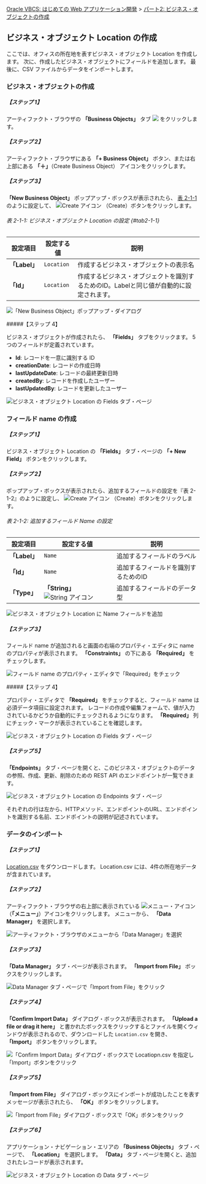 [Oracle VBCS: はじめての Web アプリケーション開発](../../README.md) >
[パート2: ビジネス・オブジェクトの作成](README.md)

## ビジネス・オブジェクト Location の作成

ここでは、オフィスの所在地を表すビジネス・オブジェクト Location を作成します。
次に、作成したビジネス・オブジェクトにフィールドを追加します。
最後に、CSV ファイルからデータをインポートします。

### ビジネス・オブジェクトの作成

##### 【ステップ 1】

アーティファクト・ブラウザの **「Business Objects」** タブ
<img src="../icons/vbcsca_bo_icon.png">
をクリックします。

##### 【ステップ 2】

アーティファクト・ブラウザにある **「+ Business Object」** ボタン、または右上部にある **「＋」**（Create Business Object） アイコンをクリックします。

##### 【ステップ 3】

**「New Business Object」** ポップアップ・ボックスが表示されたら、 [表 2-1-1](#tab2-1-1) のように設定して、
<img src="../icons/vbcsca_create_icon.png" alt="Create アイコン">
（Create）ボタンをクリックします。

###### 表 2-1-1: ビジネス・オブジェクト Location の設定 {#tab2-1-1}

|設定項目      |設定する値  |説明|
|------------|----------|---|
|**「Label」**|`Location`|作成するビジネス・オブジェクトの表示名|
|**「Id」**   |`Location`|作成するビジネス・オブジェクトを識別するためのID。Labelと同じ値が自動的に設定されます。|

![「New Business Object」ポップアップ・ダイアログ](images/create_bo_location.png)

#####【ステップ 4】

ビジネス・オブジェクトが作成されたら、 **「Fields」** タブをクリックます。
5つのフィールドが定義されています。

* **Id**: レコードを一意に識別する ID
* **creationDate**: レコードの作成日時
* **lastUpdateDate**: レコードの最終更新日時
* **createdBy**: レコードを作成したユーザー
* **lastUpdatedBy**: レコードを更新したユーザー

![ビジネス・オブジェクト Location の Fields タブ・ページ](images/location_fields.png)

### フィールド name の作成

##### 【ステップ 1】

ビジネス・オブジェクト Location の **「Fields」** タブ・ページの **「+ New Field」** ボタンをクリックします。

##### 【ステップ 2】

ポップアップ・ボックスが表示されたら、追加するフィールドの設定を『表 2-1-2』のように設定し、
<img src="../icons/vbcsca_create_icon.png" alt="Create アイコン">
（Create）ボタンをクリックします。

###### 表 2-1-2: 追加するフィールド Name の設定

|設定項目      |設定する値|説明|
|------------|--------|---|
|**「Label」**|`Name`  |追加するフィールドのラベル|
|**「Id」**   |`Name`  |追加するフィールドを識別するためのID|
|**「Type」** |**「String」** <img src="../icons/vbcsca_textfield_icon.png" alt="String アイコン">|追加するフィールドのデータ型|

![ビジネス・オブジェクト Location に Name フィールドを追加](images/location_name.png)

##### 【ステップ 3】

フィールド name が追加されると画面の右端のプロパティ・エディタに name のプロパティが表示されます。
**「Constraints」** の下にある **「Required」** をチェックします。

![フィールド name のプロパティ・エディタで「Required」をチェック](images/location_name_property.png)

#####【ステップ 4】

プロパティ・エディタで **「Required」** をチェックすると、フィールド name は必須データ項目に設定されます。
レコードの作成や編集フォームで、値が入力されているかどうか自動的にチェックされるようになります。
**「Required」** 列にチェック・マークが表示されていることを確認します。

![ビジネス・オブジェクト Location の Fields タブ・ページ](images/location_fields2.png)

##### 【ステップ 5】

**「Endpoints」** タブ・ページを開くと、このビジネス・オブジェクトのデータの参照、作成、更新、削除のための REST API のエンドポイントが一覧できます。

![ビジネス・オブジェクト Location の Endpoints タブ・ページ](images/location_endpoinsts.png)

それぞれの行は左から、HTTPメソッド、エンドポイントのURL、エンドポイントを識別する名前、エンドポイントの説明が記述されています。

### データのインポート

##### 【ステップ 1】

[Location.csv](Location.csv) をダウンロードします。
Location.csv には、4件の所在地データが含まれています。

##### 【ステップ 2】

アーティファクト・ブラウザの右上部に表示されている
<img src="../icons/vbcsca_menu_icon.png" alt="メニュー・アイコン">
（**「メニュー」**）アイコンをクリックします。
メニューから、 **「Data Manager」** を選択します。

![アーティファクト・ブラウザのメニューから「Data Manager」を選択](images/bo_menu_data_manager.png)

##### 【ステップ 3】

**「Data Manager」** タブ・ページが表示されます。
**「Import from File」** ボックスをクリックします。

![Data Manager タブ・ページで「Import from File」をクリック](images/data_manager_page.png)

##### 【ステップ 4】

**「Confirm Import Data」** ダイアログ・ボックスが表示されます。
**「Upload a file or drag it here」** と書かれたボックスをクリックするとファイルを開くウィンドウが表示されるので、ダウンロードした `Location.csv` を開き、 **「Import」** ボタンをクリックします。

![「Confirm Import Data」ダイアログ・ボックスで Locatiopn.csv を指定し「Import」ボタンをクリック](images/confirm_import_data.png)

##### 【ステップ 5】

**「Import from File」** ダイアログ・ボックスにインポートが成功したことを表すメッセージが表示されたら、 **「OK」** ボタンをクリックします。

![「Import from File」ダイアログ・ボックスで「OK」ボタンをクリック](images/import_from_file.png)

##### 【ステップ 6】

アプリケーション・ナビゲーション・エリアの **「Business Objects」** タブ・ページで、 **「Location」** を選択します。
**「Data」** タブ・ページを開くと、追加されたレコードが表示されます。

![ビジネス・オブジェクト Location の Data タブ・ページ](images/location_data.png)

